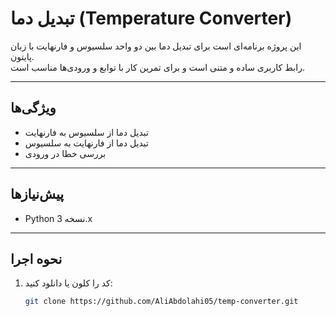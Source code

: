 # تبدیل دما (Temperature Converter)

این پروژه برنامه‌ای است برای تبدیل دما بین دو واحد سلسیوس و فارنهایت با زبان پایتون.  
رابط کاربری ساده و متنی است و برای تمرین کار با توابع و ورودی‌ها مناسب است.

---

## ویژگی‌ها

- تبدیل دما از سلسیوس به فارنهایت  
- تبدیل دما از فارنهایت به سلسیوس  
- بررسی خطا در ورودی

---

## پیش‌نیازها

- Python نسخه 3.x

---

## نحوه اجرا

1. کد را کلون یا دانلود کنید:  
   ```bash
   git clone https://github.com/AliAbdolahi05/temp-converter.git
